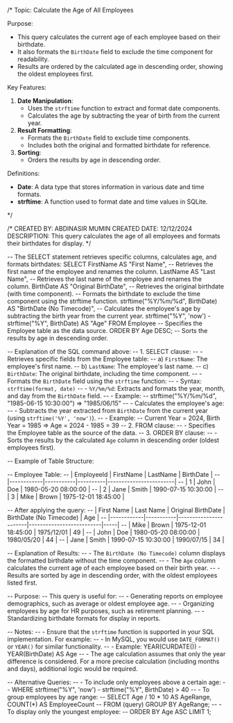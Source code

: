 /*
Topic: Calculate the Age of All Employees

Purpose:
- This query calculates the current age of each employee based on their birthdate.
- It also formats the `BirthDate` field to exclude the time component for readability.
- Results are ordered by the calculated age in descending order, showing the oldest employees first.

Key Features:
1. **Date Manipulation**:
   - Uses the `strftime` function to extract and format date components.
   - Calculates the age by subtracting the year of birth from the current year.
2. **Result Formatting**:
   - Formats the `BirthDate` field to exclude time components.
   - Includes both the original and formatted birthdate for reference.
3. **Sorting**:
   - Orders the results by age in descending order.

Definitions:
- **Date**: A data type that stores information in various date and time formats.
- **strftime**: A function used to format date and time values in SQLite.

*/

/*
CREATED BY: ABDINASIR MUMIN
CREATED DATE: 12/12/2024
DESCRIPTION: This query calculates the age of all employees and formats their birthdates for display.
*/

-- The SELECT statement retrieves specific columns, calculates age, and formats birthdates:
SELECT 
    FirstName AS "First Name",                         -- Retrieves the first name of the employee and renames the column.
    LastName AS "Last Name",                           -- Retrieves the last name of the employee and renames the column.
    BirthDate AS "Original BirthDate",                 -- Retrieves the original birthdate (with time component).
    -- Formats the birthdate to exclude the time component using the strftime function.
    strftime("%Y/%m/%d", BirthDate) AS "BirthDate (No Timecode)",
    -- Calculates the employee's age by subtracting the birth year from the current year.
    strftime("%Y", 'now') - strftime("%Y", BirthDate) AS "Age"
FROM 
    Employee                                           -- Specifies the Employee table as the data source.
ORDER BY 
    Age DESC;                                          -- Sorts the results by age in descending order.

-- Explanation of the SQL command above:
-- 1. SELECT clause:
--    - Retrieves specific fields from the Employee table:
--      a) `FirstName`: The employee's first name.
--      b) `LastName`: The employee's last name.
--      c) `BirthDate`: The original birthdate, including the time component.
--    - Formats the `BirthDate` field using the `strftime` function:
--      - Syntax: `strftime(format, date)`
--      - `%Y/%m/%d`: Extracts and formats the year, month, and day from the `BirthDate` field.
--      - Example:
--        strftime("%Y/%m/%d", "1985-06-15 10:30:00") => "1985/06/15"
--    - Calculates the employee's age:
--      - Subtracts the year extracted from `BirthDate` from the current year (using `strftime('%Y', 'now')`).
--      - Example:
--        Current Year = 2024, Birth Year = 1985 => Age = 2024 - 1985 = 39
-- 2. FROM clause:
--    - Specifies the Employee table as the source of the data.
-- 3. ORDER BY clause:
--    - Sorts the results by the calculated `Age` column in descending order (oldest employees first).

-- Example of Table Structure:

-- Employee Table:
-- | EmployeeId | FirstName | LastName | BirthDate              |
-- |------------|-----------|----------|------------------------|
-- | 1          | John      | Doe      | 1980-05-20 08:00:00   |
-- | 2          | Jane      | Smith    | 1990-07-15 10:30:00   |
-- | 3          | Mike      | Brown    | 1975-12-01 18:45:00   |

-- After applying the query:
-- | First Name | Last Name | Original BirthDate    | BirthDate (No Timecode) | Age |
-- |------------|-----------|-----------------------|--------------------------|-----|
-- | Mike       | Brown     | 1975-12-01 18:45:00  | 1975/12/01               | 49  |
-- | John       | Doe       | 1980-05-20 08:00:00  | 1980/05/20               | 44  |
-- | Jane       | Smith     | 1990-07-15 10:30:00  | 1990/07/15               | 34  |

-- Explanation of Results:
-- - The `BirthDate (No Timecode)` column displays the formatted birthdate without the time component.
-- - The `Age` column calculates the current age of each employee based on their birth year.
-- - Results are sorted by age in descending order, with the oldest employees listed first.

-- Purpose:
-- This query is useful for:
-- - Generating reports on employee demographics, such as average or oldest employee age.
-- - Organizing employees by age for HR purposes, such as retirement planning.
-- - Standardizing birthdate formats for display in reports.

-- Notes:
-- - Ensure that the `strftime` function is supported in your SQL implementation. For example:
--   - In MySQL, you would use `DATE_FORMAT()` or `YEAR()` for similar functionality.
--   - Example: YEAR(CURDATE()) - YEAR(BirthDate) AS Age
-- - The age calculation assumes that only the year difference is considered. For a more precise calculation (including months and days), additional logic would be required.

-- Alternative Queries:
-- - To include only employees above a certain age:
--   WHERE strftime("%Y", 'now') - strftime("%Y", BirthDate) > 40
-- - To group employees by age range:
--   SELECT Age / 10 * 10 AS AgeRange, COUNT(*) AS EmployeeCount
--   FROM (query) GROUP BY AgeRange;
-- - To display only the youngest employee:
--   ORDER BY Age ASC LIMIT 1;

